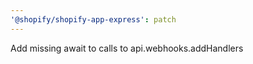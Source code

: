 ```yaml
---
'@shopify/shopify-app-express': patch
---
```


Add missing await to calls to api.webhooks.addHandlers

